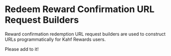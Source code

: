 # Redeem Reward Confirmation URL Request Builders

Reward confirmation redemption URL request builders are used to construct URLs programmatically for Kahf Rewards users.

Please add to it!
